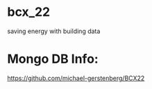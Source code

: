 # bcx_22
saving energy with building data

# Mongo DB Info:
https://github.com/michael-gerstenberg/BCX22

